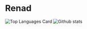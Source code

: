 # Renad
![Top Languages Card](https://github-readme-stats.vercel.app/api/top-langs/?username=lrenad&layout=compact)
![Github stats](https://github-readme-stats.vercel.app/api?username=lrenad&theme=highcontrast&show_icons=true&count_private=true)
